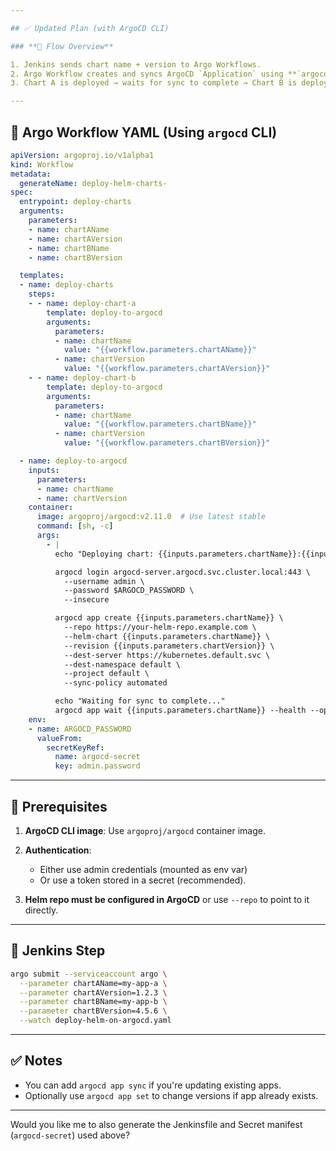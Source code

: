 ```yaml
---

## ✅ Updated Plan (with ArgoCD CLI)

### **🔁 Flow Overview**

1. Jenkins sends chart name + version to Argo Workflows.
2. Argo Workflow creates and syncs ArgoCD `Application` using **`argocd` CLI**.
3. Chart A is deployed → waits for sync to complete → Chart B is deployed.

---
```


## 🧩 Argo Workflow YAML (Using `argocd` CLI)

```yaml
apiVersion: argoproj.io/v1alpha1
kind: Workflow
metadata:
  generateName: deploy-helm-charts-
spec:
  entrypoint: deploy-charts
  arguments:
    parameters:
    - name: chartAName
    - name: chartAVersion
    - name: chartBName
    - name: chartBVersion

  templates:
  - name: deploy-charts
    steps:
    - - name: deploy-chart-a
        template: deploy-to-argocd
        arguments:
          parameters:
          - name: chartName
            value: "{{workflow.parameters.chartAName}}"
          - name: chartVersion
            value: "{{workflow.parameters.chartAVersion}}"
    - - name: deploy-chart-b
        template: deploy-to-argocd
        arguments:
          parameters:
          - name: chartName
            value: "{{workflow.parameters.chartBName}}"
          - name: chartVersion
            value: "{{workflow.parameters.chartBVersion}}"

  - name: deploy-to-argocd
    inputs:
      parameters:
      - name: chartName
      - name: chartVersion
    container:
      image: argoproj/argocd:v2.11.0  # Use latest stable
      command: [sh, -c]
      args:
        - |
          echo "Deploying chart: {{inputs.parameters.chartName}}:{{inputs.parameters.chartVersion}}"

          argocd login argocd-server.argocd.svc.cluster.local:443 \
            --username admin \
            --password $ARGOCD_PASSWORD \
            --insecure

          argocd app create {{inputs.parameters.chartName}} \
            --repo https://your-helm-repo.example.com \
            --helm-chart {{inputs.parameters.chartName}} \
            --revision {{inputs.parameters.chartVersion}} \
            --dest-server https://kubernetes.default.svc \
            --dest-namespace default \
            --project default \
            --sync-policy automated

          echo "Waiting for sync to complete..."
          argocd app wait {{inputs.parameters.chartName}} --health --operation
    env:
    - name: ARGOCD_PASSWORD
      valueFrom:
        secretKeyRef:
          name: argocd-secret
          key: admin.password
```

---

## 🔐 Prerequisites

1. **ArgoCD CLI image**: Use `argoproj/argocd` container image.
2. **Authentication**:

   * Either use admin credentials (mounted as env var)
   * Or use a token stored in a secret (recommended).
3. **Helm repo must be configured in ArgoCD** or use `--repo` to point to it directly.

---

## 🧪 Jenkins Step

```bash
argo submit --serviceaccount argo \
  --parameter chartAName=my-app-a \
  --parameter chartAVersion=1.2.3 \
  --parameter chartBName=my-app-b \
  --parameter chartBVersion=4.5.6 \
  --watch deploy-helm-on-argocd.yaml
```

---

## ✅ Notes

* You can add `argocd app sync` if you're updating existing apps.
* Optionally use `argocd app set` to change versions if app already exists.

---

Would you like me to also generate the Jenkinsfile and Secret manifest (`argocd-secret`) used above?
